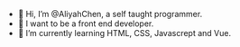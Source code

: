 - 👋 Hi, I’m @AliyahChen, a self taught programmer.
- 👀 I want to be a front end developer.
- 🌱 I’m currently learning HTML, CSS, Javascrept and Vue.
